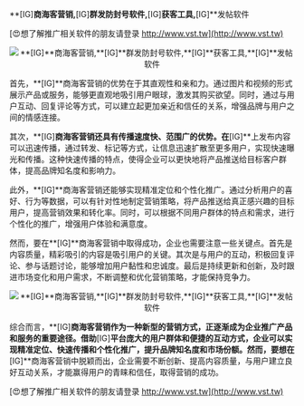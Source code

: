 **[IG]**商海客营销,**[IG]**群发防封号软件,**[IG]**获客工具,**[IG]**发帖软件

[😍想了解推广相关软件的朋友请登录 http://www.vst.tw](http://www.vst.tw)

 <center><img src="https://vst.tw/MP4/tuiguang/png/5.png" alt="**[IG]**商海客营销,**[IG]**群发防封号软件,**[IG]**获客工具,**[IG]**发帖软件"></center>

首先，**[IG]**商海客营销的优势在于其直观性和亲和力。通过图片和视频的形式展示产品或服务，能够更直观地吸引用户眼球，激发其购买欲望。同时，通过与用户互动、回复评论等方式，可以建立起更加亲近和信任的关系，增强品牌与用户之间的情感连接。

其次，**[IG]**商海客营销还具有传播速度快、范围广的优势。在**[IG]**上发布内容可以迅速传播，通过转发、标记等方式，让信息迅速扩散至更多用户，实现快速曝光和传播。这种快速传播的特点，使得企业可以更快地将产品推送给目标客户群体，提高品牌知名度和影响力。

此外，**[IG]**商海客营销还能够实现精准定位和个性化推广。通过分析用户的喜好、行为等数据，可以有针对性地制定营销策略，将产品推送给真正感兴趣的目标用户，提高营销效果和转化率。同时，可以根据不同用户群体的特点和需求，进行个性化的推广，增强用户体验和满意度。

然而，要在**[IG]**商海客营销中取得成功，企业也需要注意一些关键点。首先是内容质量，精彩吸引的内容是吸引用户的关键。其次是与用户的互动，积极回复评论、参与话题讨论，能够增加用户黏性和忠诚度。最后是持续更新和创新，及时跟进市场变化和用户需求，不断调整和优化营销策略，才能保持竞争力。

 <center><img src="https://vst.tw/MP4/tuiguang/png/3.png" alt="**[IG]**商海客营销,**[IG]**群发防封号软件,**[IG]**获客工具,**[IG]**发帖软件"></center>

综合而言，**[IG]**商海客营销作为一种新型的营销方式，正逐渐成为企业推广产品和服务的重要途径。借助**[IG]**平台庞大的用户群体和便捷的互动方式，企业可以实现精准定位、快速传播和个性化推广，提升品牌知名度和市场份额。然而，要想在**[IG]**商海客营销中脱颖而出，企业需要不断创新、提高内容质量，与用户建立良好互动关系，才能赢得用户的青睐和信任，取得营销的成功。

[😍想了解推广相关软件的朋友请登录 http://www.vst.tw](http://www.vst.tw)



